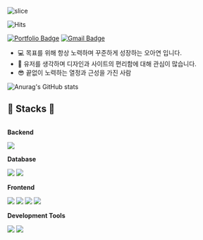 
![slice](https://capsule-render.vercel.app/api?type=slice&color=auto&height=200&text=Hi%20there👋&fontAlign=70&rotate=13&fontAlignY=25&desc=%20GitHub&descAlign=70.&descAlignY=44)

![Hits](https://hits.seeyoufarm.com/api/count/incr/badge.svg?url=https%3A%2F%2Fgithub.com%2Fkim-soohyeon&count_bg=%23FFDAC7&title_bg=%23FFADAD&icon=&icon_color=%23E7E7E7&title=hits&edge_flat=false)


[![Portfolio Badge](https://img.shields.io/badge/Portfolio-ffffff?style=flat-square&logo=Notion&logoColor=black&link=https://www.notion.so/AYEON_O-ca409d67971b48a8a4499c9e7387e943)](https://www.notion.so/AYEON_O-ca409d67971b48a8a4499c9e7387e943)
[![Gmail Badge](https://img.shields.io/badge/Gmail-d14836?style=flat-square&logo=Gmail&logoColor=white&link=mailto:ayeon9175@gmail.com)](mailto:ayeon9175@gmail.com)
* 💻 목표를 위해 항상 노력하며 꾸준하게 성장하는 오아연 입니다. 
* 🎨 유저를 생각하며 디자인과 사이트의 편리함에 대해 관심이 많습니다.
* 😎 끝없이 노력하는 열정과 근성을 가진 사람

![Anurag's GitHub stats](https://github-readme-stats.vercel.app/api?username=ayeonO&show_icons=true&theme=radical)
## 🔨 Stacks 🔨
<div style="display:flex; flex-direction:column; align-items:flex-start;">
    <!-- Backend -->
    <p><strong>Backend</strong></p>
    <div>
       <img src="https://img.shields.io/badge/JAVA-007396?style=for-the-badge&logo=java&logoColor=white">
    </div>
    <!-- Database -->
    <p><strong>Database</strong></p>
    <div>
        <img src="https://img.shields.io/badge/oracle-F80000?style=for-the-badge&logo=oracle&logoColor=white"> 
        <img src="https://img.shields.io/badge/MariaDB-4479A1?style=for-the-badge&logo=MariaDB&logoColor=white"> 
    </div>
    <!-- Frontend -->
    <p><strong>Frontend</strong></p>
    <div>
        <img src="https://img.shields.io/badge/html5-E34F26?style=flat-square&logo=html5&logoColor=white"> 
        <img src="https://img.shields.io/badge/css-1572B6?style=flat-square&logo=css3&logoColor=white"> 
        <img src="https://img.shields.io/badge/javascript-F7DF1E?style=flat-square&logo=javascript&logoColor=black"> 
        <img src="https://img.shields.io/badge/bootstrap-7952B3?style=flat-square&logo=bootstrap&logoColor=white">
    </div>
    <!-- Development Tools -->
    <p><strong>Development Tools</strong></p>
    <div>
       <img src="https://img.shields.io/badge/Eclipse-2C2255?style=for-the-badge&logo=Eclipse%20IDE&logoColor=white">
       <img src="https://img.shields.io/badge/VisualStudioCode-007ACC?style=for-the-badge&logo=VisualStudioCode&logoColor=white">
    </div>
</div>
